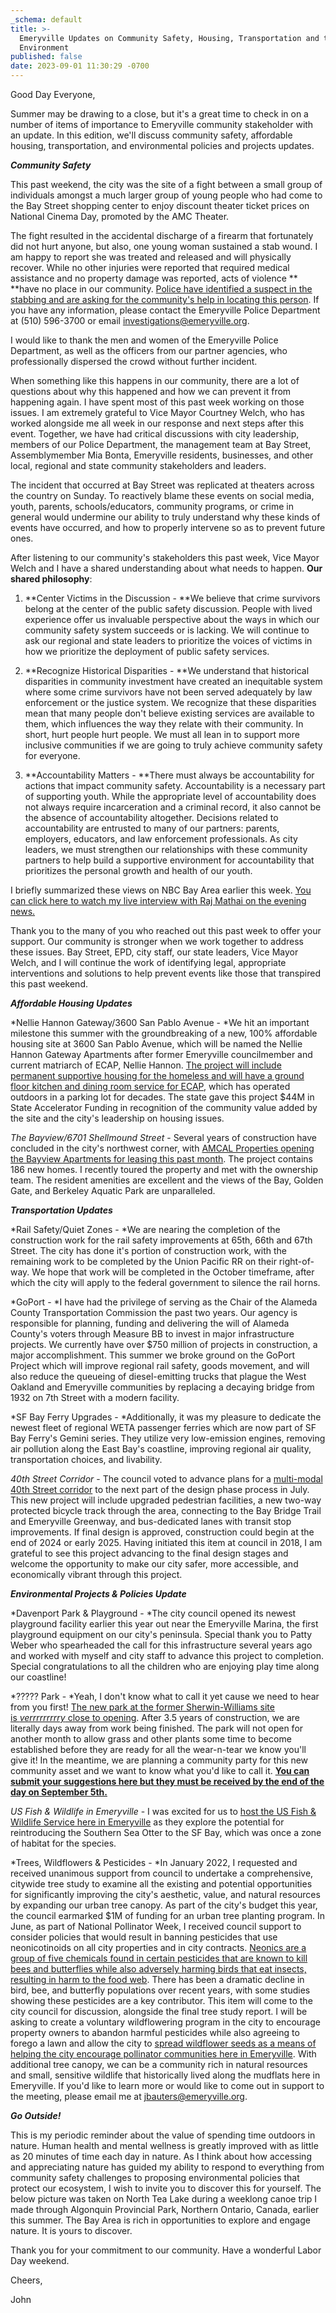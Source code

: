 ```yaml
---
_schema: default
title: >-
  Emeryville Updates on Community Safety, Housing, Transportation and the
  Environment
published: false
date: 2023-09-01 11:30:29 -0700
---
```

Good Day Everyone,

Summer may be drawing to a close, but it's a great time to check in on a number of items of importance to Emeryville community stakeholder with an update. In this edition, we'll discuss community safety, affordable housing, transportation, and environmental policies and projects updates.

***Community Safety***

This past weekend, the city was the site of a fight between a small group of individuals amongst a much larger group of young people who had come to the Bay Street shopping center to enjoy discount theater ticket prices on National Cinema Day, promoted by the AMC Theater.



The fight resulted in the accidental discharge of a firearm that fortunately did not hurt anyone, but also, one young woman sustained a stab wound. I am happy to report she was treated and released and will physically recover. While no other injuries were reported that required medical assistance and no property damage was reported, acts of violence **​​**have no place in our community.&nbsp;[Police have identified a suspect in the stabbing and are asking for the community's help in locating this person](https://nixle.us/EPHAZ?_ga=2.225992922.1367269448.1693423322-1300592989.1690217964). If you have any information, please contact the Emeryville Police Department at (510) 596-3700 or email [investigations@emeryville.org](mailto:investigations@emeryville.org).

I would like to thank the men and women of the Emeryville Police Department, as well as the officers from our partner agencies, who professionally dispersed the crowd without further incident.&nbsp;

When something like this happens in our community, there are a lot of questions about why this happened and how we can prevent it from happening again. I have spent most of this past week working on those issues. I am extremely grateful to Vice Mayor Courtney Welch, who has worked alongside me all week in our response and next steps after this event. Together, we have had critical discussions with city leadership, members of our Police Department, the management team at Bay Street, Assemblymember Mia Bonta, Emeryville residents, businesses, and other local, regional and state community stakeholders and leaders.

The incident that occurred at Bay Street was replicated at theaters across the country on Sunday. To reactively blame these events on social media, youth, parents, schools/educators, community programs, or crime in general would undermine our ability to truly understand why these kinds of events have occurred, and how to properly intervene so as to prevent future ones.

After listening to our community's stakeholders this past week, Vice Mayor Welch and I have a shared understanding about what needs to happen. **Our shared philosophy**\:

1) **Center Victims in the Discussion -&nbsp;**We believe that crime survivors belong at the center of the public safety discussion. People with lived experience offer us invaluable perspective about the ways in which our community safety system succeeds or is lacking. We will continue to ask our regional and state leaders to prioritize the voices of victims in how we prioritize the deployment of public safety services.

2) **Recognize Historical Disparities -&nbsp;**We understand that historical disparities in community investment have created an inequitable system where some crime survivors have not been served adequately by law enforcement or the justice system. We recognize that these disparities mean that many people don't believe existing services are available to them, which influences the way they relate with their community. In short, hurt people hurt people. We must all lean in to support more inclusive communities if we are going to truly achieve community safety for everyone.

3) **Accountability Matters -&nbsp;**There must always be accountability for actions that impact community safety. Accountability is a necessary part of supporting youth. While the appropriate level of accountability does not always require incarceration and a criminal record, it also cannot be the absence of accountability altogether. Decisions related to accountability are entrusted to many of our partners: parents, employers, educators, and law enforcement professionals. As city leaders, we must strengthen our relationships with these community partners to help build a supportive environment for accountability that prioritizes the personal growth and health of our youth.

I briefly summarized these views on NBC Bay Area earlier this week. [You can click here to watch my live interview with Raj Mathai on the evening news.](https://www.nbcbayarea.com/news/local/meryville-mayor-talks-mall-brawl-investigation/3305847/)

Thank you to the many of you who reached out this past week to offer your support. Our community is stronger when we work together to address these issues. Bay Street, EPD, city staff, our state leaders, Vice Mayor Welch, and I will continue the work of identifying legal, appropriate interventions and solutions to help prevent events like those that transpired this past weekend.

***Affordable Housing Updates***

*Nellie Hannon Gateway/3600 San Pablo Avenue -&nbsp;*We hit an important milestone this summer with the groundbreaking of a new, 100% affordable housing site at 3600 San Pablo Avenue, which will be named the Nellie Hannon Gateway Apartments after former Emeryville councilmember and current matriarch of ECAP, Nellie Hannon. [The project will include permanent supportive housing for the homeless and will have a ground floor kitchen and dining room service for ECAP](https://rcdhousing.org/nellie-hannon-gateway/), which has operated outdoors in a parking lot for decades. The state gave this project $44M in State Accelerator Funding in recognition of the community value added by the site and the city's leadership on housing issues.



*The Bayview/6701 Shellmound Street*&nbsp;- Several years of construction have concluded in the city's northwest corner, with [AMCAL Properties opening the Bayview Apartments for leasing this past month](https://bayviewemeryville.com/). The project contains 186 new homes. I recently toured the property and met with the ownership team. The resident amenities are excellent and the views of the Bay, Golden Gate, and Berkeley Aquatic Park are unparalleled.



***Transportation Updates***

*Rail Safety/Quiet Zones -&nbsp;*We are nearing the completion of the construction work for the rail safety improvements at 65th, 66th and 67th Street. The city has done it's portion of construction work, with the remaining work to be completed by the Union Pacific RR on their right-of-way. We hope that work will be completed in the October timeframe, after which the city will apply to the federal government to silence the rail horns.

*GoPort -&nbsp;*I have had the privilege of serving as the Chair of the Alameda County Transportation Commission the past two years. Our agency is responsible for planning, funding and delivering the will of Alameda County's voters through Measure BB to invest in major infrastructure projects. We currently have over $750 million of projects in construction, a major accomplishment. This summer we broke ground on the GoPort Project which will improve regional rail safety, goods movement, and will also reduce the queueing of diesel-emitting trucks that plague the West Oakland and Emeryville communities by replacing a decaying bridge from 1932 on 7th Street with a modern facility.



*SF Bay Ferry Upgrades -&nbsp;*Additionally, it was my pleasure to dedicate the newest fleet of regional WETA passenger ferries which are now part of SF Bay Ferry's Gemini series. They utilize very low-emission engines, removing air pollution along the East Bay's coastline, improving regional air quality, transportation choices, and livability.



*40th Street Corridor*&nbsp;- The council voted to advance plans for a [multi-modal 40th Street corridor](https://www.ci.emeryville.ca.us/1456/40th-Street-Multimodal-Project) to the next part of the design phase process in July. This new project will include upgraded pedestrian facilities, a new two-way protected bicycle track through the area, connecting to the Bay Bridge Trail and Emeryville Greenway, and bus-dedicated lanes with transit stop improvements. If final design is approved, construction could begin at the end of 2024 or early 2025. Having initiated this item at council in 2018, I am grateful to see this project advancing to the final design stages and welcome the opportunity to make our city safer, more accessible, and economically vibrant through this project.

***Environmental Projects & Policies Update***

*Davenport Park & Playground -&nbsp;*The city council opened its newest playground facility earlier this year out near the Emeryville Marina, the first playground equipment on our city's peninsula. Special thank you to Patty Weber who spearheaded the call for this infrastructure several years ago and worked with myself and city staff to advance this project to completion. Special congratulations to all the children who are enjoying play time along our coastline!



*????? Park -&nbsp;*Yeah, I don't know what to call it yet cause we need to hear from you first! [The new park at the former Sherwin-Williams site is&nbsp;*verrrrrrrrry*&nbsp;close to opening](https://www.ci.emeryville.ca.us/1459/Name-That-Park). After 3.5 years of construction, we are literally days away from work being finished. The park will not open for another month to allow grass and other plants some time to become established before they are ready for all the wear-n-tear we know you'll give it! In the meantime, we are planning a community party for this new community asset and we want to know what you'd like to call it. **[You can submit your suggestions here but they must be received by the end of the day on September 5th.](https://www.ci.emeryville.ca.us/forms.aspx?FID=143)**

*US Fish & Wildlife in Emeryville&nbsp;*\- I was excited for us to [host the US Fish & Wildlife Service here in Emeryville](https://www.eastbaytimes.com/2023/06/30/federal-otter-tour-comes-to-east-bay-to-smash-myths-and-seek-repopulation-sites/) as they explore the potential for reintroducing the Southern Sea Otter to the SF Bay, which was once a zone of habitat for the species.

*Trees, Wildflowers & Pesticides -&nbsp;*In January 2022, I requested and received unanimous support from council to undertake a comprehensive, citywide tree study to examine all the existing and potential opportunities for significantly improving the city's aesthetic, value, and natural resources by expanding our urban tree canopy. As part of the city's budget this year, the council earmarked $1M of funding for an urban tree planting program. In June, as part of National Pollinator Week, I received council support to consider policies that would result in banning pesticides that use neonicotinoids on all city properties and in city contracts. [Neonics are a group of five chemicals found in certain pesticides that are known to kill bees and butterflies while also adversely harming birds that eat insects, resulting in harm to the food web](https://www.xerces.org/pesticides/understanding-neonicotinoids). There has been a dramatic decline in bird, bee, and butterfly populations over recent years, with some studies showing these pesticides are a key contributor. This item will come to the city council for discussion, alongside the final tree study report. I will be asking to create a voluntary wildflowering program in the city to encourage property owners to abandon harmful pesticides while also agreeing to forego a lawn and allow the city to [spread wildflower seeds as a means of helping the city encourage pollinator communities here in Emeryville](https://www.parksconservancy.org/gateways-article/beyond-super-bloom-why-wildflowers-are-so-important-bay-area-parks#:~:text=Wildflowers%20support%20ecosystems%20and%20pollinators%20&#40;and%20us!&#41;&amp;text=Wildflowers%20provide%20seeds%2C%20nectar%2C%20pollen,as%20the%20Mission%20blue%20butterfly.). With additional tree canopy, we can be a community rich in natural resources and small, sensitive wildlife that historically lived along the mudflats here in Emeryville. If you'd like to learn more or would like to come out in support to the meeting, please email me at [jbauters@emeryville.org](mailto:jbauters@emeryville.org).



***Go Outside!***

This is my periodic reminder about the value of spending time outdoors in nature. Human health and mental wellness is greatly improved with as little as 20 minutes of time each day in nature. As I think about how accessing and appreciating nature has guided my ability to respond to everything from community safety challenges to proposing environmental policies that protect our ecosystem, I wish to invite you to discover this for yourself. The below picture was taken on North Tea Lake during a weeklong canoe trip I made through Algonquin Provincial Park, Northern Ontario, Canada, earlier this summer. The Bay Area is rich in opportunities to explore and engage nature. It is yours to discover.

Thank you for your commitment to our community. Have a wonderful Labor Day weekend.

Cheers,

John